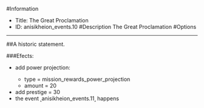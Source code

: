 #Information
 - Title: The Great Proclamation
 - ID: anisikheion_events.10
#Description
The Great Proclamation
#Options

___
##A historic statement.

###Efects:<ul><li>add power projection:</li><ul><li>type = mission_rewards_power_projection</li><li>amount = 20</li></ul><li>add prestige = 30</li><li>the event ˻anisikheion_events.11˼ happens</li></ul>
